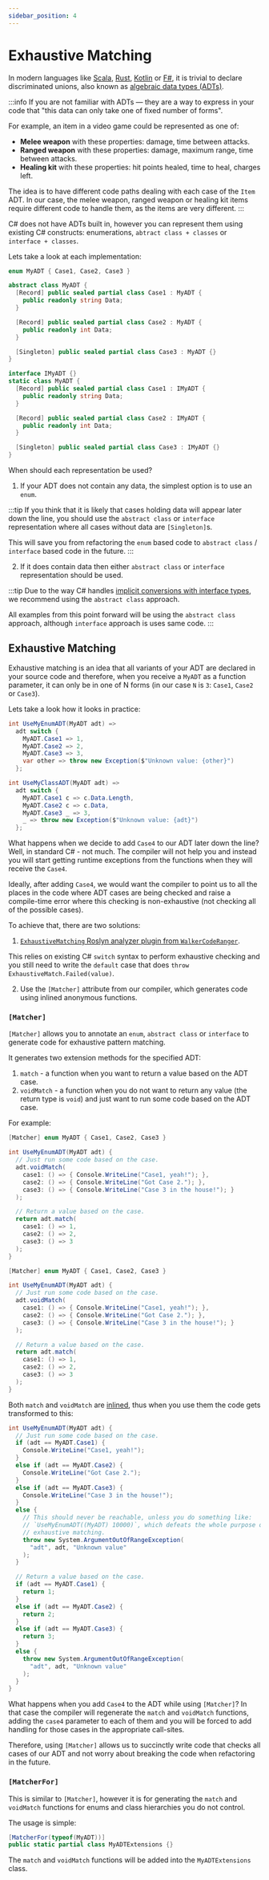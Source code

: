 ```yaml
---
sidebar_position: 4
---
```


# Exhaustive Matching

In modern languages like [Scala](https://docs.scala-lang.org/scala3/reference/enums/adts.html), [Rust](https://doc.rust-lang.org/book/ch06-01-defining-an-enum.html), [Kotlin](https://kotlinlang.org/docs/sealed-classes.html) or [F#](https://learn.microsoft.com/en-us/dotnet/fsharp/language-reference/discriminated-unions), it is trivial to declare discriminated unions, also known as [algebraic data types (ADTs)](https://jrsinclair.com/articles/2019/algebraic-data-types-what-i-wish-someone-had-explained-about-functional-programming/).

:::info
If you are not familiar with ADTs &mdash; they are a way to express in your code that "this data can only take one of fixed number of forms".

For example, an item in a video game could be represented as one of:
- **Melee weapon** with these properties: damage, time between attacks.
- **Ranged weapon** with these properties: damage, maximum range, time between attacks.
- **Healing kit** with these properties: hit points healed, time to heal, charges left.

The idea is to have different code paths dealing with each case of the `Item` ADT. In our case, the melee weapon, ranged weapon or healing kit items require different code to handle them, as the items are very different.
:::

C# does not have ADTs built in, however you can represent them using existing C# constructs: enumerations, `abtract class + classes` or `interface + classes`.

Lets take a look at each implementation:

```cs title="ADT using enum"
enum MyADT { Case1, Case2, Case3 }
```

```cs title="ADT using abstract classes"
abstract class MyADT {
  [Record] public sealed partial class Case1 : MyADT {
    public readonly string Data;
  }

  [Record] public sealed partial class Case2 : MyADT {
    public readonly int Data;
  }

  [Singleton] public sealed partial class Case3 : MyADT {}
}
```

```cs title="ADT using interfaces"
interface IMyADT {}
static class MyADT {
  [Record] public sealed partial class Case1 : IMyADT {
    public readonly string Data;
  }

  [Record] public sealed partial class Case2 : IMyADT {
    public readonly int Data;
  }

  [Singleton] public sealed partial class Case3 : IMyADT {}
}
```

When should each representation be used?

1. If your ADT does not contain any data, the simplest option is to use an `enum`.

  :::tip
  If you think that it is likely that cases holding data will appear later down the line, you should use the
  `abstract class` or `interface` representation where all cases without data are `[Singleton]`s.

  This will save you from refactoring the `enum` based code to `abstract class` / `interface` based code in the future.
  :::

2. If it does contain data then either `abstract class` or `interface` representation should be used.

  :::tip
  Due to the way C# handles [implicit conversions with interface types](https://github.com/vkhorikov/CSharpFunctionalExtensions/issues/354), we recommend using the `abstract class` approach.

  All examples from this point forward will be using the `abstract class` approach, although `interface` approach is uses same code.
  :::

## Exhaustive Matching

Exhaustive matching is an idea that all variants of your ADT are declared in your source code and therefore, when you receive a `MyADT` as a function parameter, it can only be in one of N forms (in our case `N` is `3`: `Case1`,  `Case2` or `Case3`).

Lets take a look how it looks in practice:

```cs title="Using an enum-based ADT"
int UseMyEnumADT(MyADT adt) =>
  adt switch {
    MyADT.Case1 => 1,
    MyADT.Case2 => 2,
    MyADT.Case3 => 3,
    var other => throw new Exception($"Unknown value: {other}")
  };
```

```cs title="Using a class-based ADT"
int UseMyClassADT(MyADT adt) =>
  adt switch {
    MyADT.Case1 c => c.Data.Length,
    MyADT.Case2 c => c.Data,
    MyADT.Case3 _ => 3,
    _ => throw new Exception($"Unknown value: {adt}")
  };
```

What happens when we decide to add `Case4` to our ADT later down the line? Well, in standard C# - not much. The compiler will not help you and instead you will start getting runtime exceptions from the functions when they will receive the `Case4`.

Ideally, after adding `Case4`, we would want the compiler to point us to all the places in the code where ADT cases are being checked and raise a compile-time error where this checking is non-exhaustive (not checking all of the possible cases).

To achieve that, there are two solutions:
1. [`ExhaustiveMatching` Roslyn analyzer plugin from `WalkerCodeRanger`](https://github.com/WalkerCodeRanger/ExhaustiveMatching).

  This relies on existing C# `switch` syntax to perform exhaustive checking and you still need to write the `default` case that does `throw ExhaustiveMatch.Failed(value)`.

2. Use the `[Matcher]` attribute from our compiler, which generates code using inlined anonymous functions.

### `[Matcher]`

`[Matcher]` allows you to annotate an `enum`, `abstract class` or `interface` to generate code for exhaustive pattern matching.

It generates two extension methods for the specified ADT:
1. `match` - a function when you want to return a value based on the ADT case.
2. `voidMatch` - a function when you do not want to return any value (the return type is `void`) and just want to run some code based on the ADT case.

For example:
```cs title="Using an enum-based ADT"
[Matcher] enum MyADT { Case1, Case2, Case3 }

int UseMyEnumADT(MyADT adt) {
  // Just run some code based on the case.
  adt.voidMatch(
    case1: () => { Console.WriteLine("Case1, yeah!"); },
    case2: () => { Console.WriteLine("Got Case 2."); },
    case3: () => { Console.WriteLine("Case 3 in the house!"); }
  );

  // Return a value based on the case.
  return adt.match(
    case1: () => 1,
    case2: () => 2,
    case3: () => 3
  );
}
```

```cs title="Using a class-based ADT"
[Matcher] enum MyADT { Case1, Case2, Case3 }

int UseMyEnumADT(MyADT adt) {
  // Just run some code based on the case.
  adt.voidMatch(
    case1: () => { Console.WriteLine("Case1, yeah!"); },
    case2: () => { Console.WriteLine("Got Case 2."); },
    case3: () => { Console.WriteLine("Case 3 in the house!"); }
  );

  // Return a value based on the case.
  return adt.match(
    case1: () => 1,
    case2: () => 2,
    case3: () => 3
  );
}
```

Both `match` and `voidMatch` are [inlined](./macros/inlining.md), thus when you use them the code gets transformed to this:
```cs
int UseMyEnumADT(MyADT adt) {
  // Just run some code based on the case.
  if (adt == MyADT.Case1) {
    Console.WriteLine("Case1, yeah!");
  }
  else if (adt == MyADT.Case2) {
    Console.WriteLine("Got Case 2.");
  }
  else if (adt == MyADT.Case3) {
    Console.WriteLine("Case 3 in the house!");
  }
  else {
    // This should never be reachable, unless you do something like:
    // `UseMyEnumADT((MyADT) 10000)`, which defeats the whole purpose of 
    // exhaustive matching.
    throw new System.ArgumentOutOfRangeException(
      "adt", adt, "Unknown value"
    );
  }

  // Return a value based on the case.
  if (adt == MyADT.Case1) {
    return 1;
  }
  else if (adt == MyADT.Case2) {
    return 2;
  }
  else if (adt == MyADT.Case3) {
    return 3;
  }
  else {
    throw new System.ArgumentOutOfRangeException(
      "adt", adt, "Unknown value"
    );
  }
}
```

What happens when you add `Case4` to the ADT while using `[Matcher]`? In that case the compiler will regenerate the `match` and `voidMatch` functions, adding the `case4` parameter to each of them and you will be forced to add handling for those cases in the appropriate call-sites.

Therefore, using `[Matcher]` allows us to succinctly write code that checks all cases of our ADT and not worry about breaking the code when refactoring in the future.

### `[MatcherFor]`

This is similar to `[Matcher]`, however it is for generating the `match` and `voidMatch` functions for enums and class hierarchies you do not control.

The usage is simple:
```cs
[MatcherFor(typeof(MyADT))]
public static partial class MyADTExtensions {}
```

The `match` and `voidMatch` functions will be added into the `MyADTExtensions` class.
